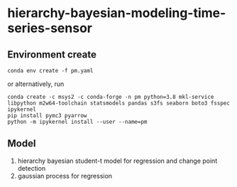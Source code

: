 # hierarchy-bayesian-modeling-time-series-sensor

## Environment create
```
conda env create -f pm.yaml
```
or alternatively, run
```
conda create -c msys2 -c conda-forge -n pm python=3.8 mkl-service libpython m2w64-toolchain statsmodels pandas s3fs seaborn boto3 fsspec ipykernel
pip install pymc3 pyarrow
python -m ipykernel install --user --name=pm
```

## Model
1. hierarchy bayesian student-t model for regression and change point detection
2. gaussian process for regression
